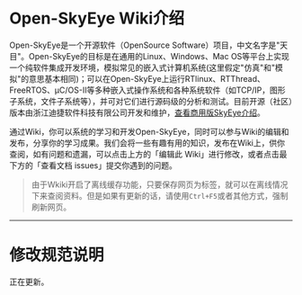 # Open-SkyEye Wiki介绍

Open-SkyEye是一个开源软件（OpenSource Software）项目，中文名字是"天目"。Open-SkyEye的目标是在通用的Linux、Windows、Mac OS等平台上实现一个纯软件集成开发环境，模拟常见的嵌入式计算机系统(这里假定"仿真"和"模拟"的意思基本相同)；可以在Open-SkyEye上运行RTlinux、RTThread、FreeRTOS、μC/OS-II等多种嵌入式操作系统和各种系统软件（如TCP/IP，图形子系统，文件子系统等），并可对它们进行源码级的分析和测试。目前开源（社区）版本由浙江迪捷软件科技有限公司开发和维护，[查看商用版SkyEye介绍](https://www.digiproto.com/product/24.html)。

通过Wiki，你可以系统的学习和开发Open-SkyEye，同时可以参与Wiki的编辑和发布，分享你的学习成果。我们会将一些有趣有用的知识，发布在Wiki上，供你查阅，如有问题和遗漏，可以点击上方的「编辑此 Wiki」进行修改，或者点击最下方的「查看文档 issues」提交你遇到的问题。

> 由于Wkiki开启了离线缓存功能，只要保存网页为标签，就可以在离线情况下来查阅资料。但是如果有更新的话，请使用`Ctrl+F5`或者其他方式，强制刷新网页。

****

# 修改规范说明

正在更新。